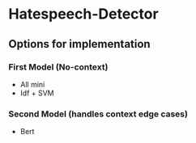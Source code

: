 # Hatespeech-Detector


## Options for implementation

### First Model (No-context)
- All mini
- Idf + SVM

### Second Model (handles context edge cases)
- Bert
